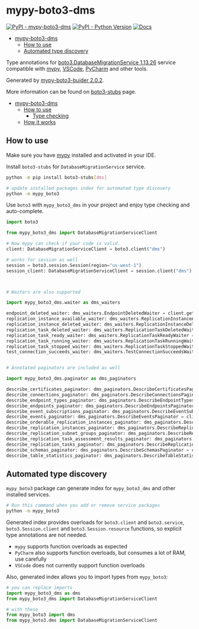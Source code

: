 # mypy-boto3-dms

[![PyPI - mypy-boto3-dms](https://img.shields.io/pypi/v/mypy-boto3-dms.svg?color=blue)](https://pypi.org/project/mypy-boto3-dms)
[![PyPI - Python Version](https://img.shields.io/pypi/pyversions/mypy-boto3-dms.svg?color=blue)](https://pypi.org/project/mypy-boto3-dms)
[![Docs](https://img.shields.io/readthedocs/mypy-boto3-builder.svg?color=blue)](https://mypy-boto3-builder.readthedocs.io/)

- [mypy-boto3-dms](#mypy-boto3-dms)
  - [How to use](#how-to-use)
  - [Automated type discovery](#automated-type-discovery)


Type annotations for
[boto3.DatabaseMigrationService 1.13.26](https://boto3.amazonaws.com/v1/documentation/api/1.13.26/reference/services/dms.html#DatabaseMigrationService) service
compatible with [mypy](https://github.com/python/mypy), [VSCode](https://code.visualstudio.com/),
[PyCharm](https://www.jetbrains.com/pycharm/) and other tools.

Generated by [mypy-boto3-buider 2.0.2](https://github.com/vemel/mypy_boto3_builder).

More information can be found on [boto3-stubs](https://pypi.org/project/boto3-stubs/) page.

- [mypy-boto3-dms](#mypy-boto3-dms)
  - [How to use](#how-to-use)
    - [Type checking](#type-checking)
  - [How it works](#how-it-works)

## How to use

Make sure you have [mypy](https://github.com/python/mypy) installed and activated in your IDE.

Install `boto3-stubs` for `DatabaseMigrationService` service.

```bash
python -m pip install boto3-stubs[dms]

# update installed packages index for automated type discovery
python -m mypy_boto3
```

Use `boto3` with `mypy_boto3_dms` in your project and enjoy type checking and auto-complete.

```python
import boto3

from mypy_boto3_dms import DatabaseMigrationServiceClient

# Now mypy can check if your code is valid.
client: DatabaseMigrationServiceClient = boto3.client("dms")

# works for session as well
session = boto3.session.Session(region="us-west-1")
session_client: DatabaseMigrationServiceClient = session.client("dms")



# Waiters are also supported

import mypy_boto3_dms.waiter as dms_waiters

endpoint_deleted_waiter: dms_waiters.EndpointDeletedWaiter = client.get_waiter("endpoint_deleted")
replication_instance_available_waiter: dms_waiters.ReplicationInstanceAvailableWaiter = client.get_waiter("replication_instance_available")
replication_instance_deleted_waiter: dms_waiters.ReplicationInstanceDeletedWaiter = client.get_waiter("replication_instance_deleted")
replication_task_deleted_waiter: dms_waiters.ReplicationTaskDeletedWaiter = client.get_waiter("replication_task_deleted")
replication_task_ready_waiter: dms_waiters.ReplicationTaskReadyWaiter = client.get_waiter("replication_task_ready")
replication_task_running_waiter: dms_waiters.ReplicationTaskRunningWaiter = client.get_waiter("replication_task_running")
replication_task_stopped_waiter: dms_waiters.ReplicationTaskStoppedWaiter = client.get_waiter("replication_task_stopped")
test_connection_succeeds_waiter: dms_waiters.TestConnectionSucceedsWaiter = client.get_waiter("test_connection_succeeds")


# Annotated paginators are included as well

import mypy_boto3_dms.paginator as dms_paginators

describe_certificates_paginator: dms_paginators.DescribeCertificatesPaginator = client.get_paginator("describe_certificates")
describe_connections_paginator: dms_paginators.DescribeConnectionsPaginator = client.get_paginator("describe_connections")
describe_endpoint_types_paginator: dms_paginators.DescribeEndpointTypesPaginator = client.get_paginator("describe_endpoint_types")
describe_endpoints_paginator: dms_paginators.DescribeEndpointsPaginator = client.get_paginator("describe_endpoints")
describe_event_subscriptions_paginator: dms_paginators.DescribeEventSubscriptionsPaginator = client.get_paginator("describe_event_subscriptions")
describe_events_paginator: dms_paginators.DescribeEventsPaginator = client.get_paginator("describe_events")
describe_orderable_replication_instances_paginator: dms_paginators.DescribeOrderableReplicationInstancesPaginator = client.get_paginator("describe_orderable_replication_instances")
describe_replication_instances_paginator: dms_paginators.DescribeReplicationInstancesPaginator = client.get_paginator("describe_replication_instances")
describe_replication_subnet_groups_paginator: dms_paginators.DescribeReplicationSubnetGroupsPaginator = client.get_paginator("describe_replication_subnet_groups")
describe_replication_task_assessment_results_paginator: dms_paginators.DescribeReplicationTaskAssessmentResultsPaginator = client.get_paginator("describe_replication_task_assessment_results")
describe_replication_tasks_paginator: dms_paginators.DescribeReplicationTasksPaginator = client.get_paginator("describe_replication_tasks")
describe_schemas_paginator: dms_paginators.DescribeSchemasPaginator = client.get_paginator("describe_schemas")
describe_table_statistics_paginator: dms_paginators.DescribeTableStatisticsPaginator = client.get_paginator("describe_table_statistics")
```

## Automated type discovery

`mypy_boto3` package can generate index for `mypy_boto3_dms` and other installed services.

```bash
# Run this command when you add or remove service packages
python -m mypy_boto3
```

Generated index provides overloads for `boto3.client` and `boto3.service`,
`boto3.Session.client` and `boto3.Session.resource` functions,
so explicit type annotations are not needed.

- `mypy` supports function overloads as expected
- `PyCharm` also supports function overloads, but consumes a lot of RAM, use carefully
- `VSCode` does not currently support function overloads

Also, generated index allows you to import types from `mypy_boto3`:

```python
# you can replace imports
import mypy_boto3_dms as dms
from mypy_boto3_dms import DatabaseMigrationServiceClient

# with these
from mypy_boto3 import dms
from mypy_boto3.dms import DatabaseMigrationServiceClient
```
